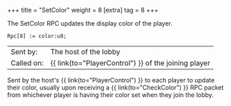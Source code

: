 +++
title = "SetColor"
weight = 8
[extra]
tag = 8
+++

The SetColor RPC updates the display color of the player.

<!-- more -->

```
Rpc[8] := color:u8;
```

|            |                                          |
| ---------- | ---------------------------------------- |
| Sent by:   | The host of the lobby                    |
| Called on: | {{ link(to="PlayerControl") }} of the joining player      |

Sent by the host's {{ link(to="PlayerControl") }} to each player to update their color, usually upon receiving a {{ link(to="CheckColor") }} RPC packet from whichever player is having their color set when they join the lobby.
